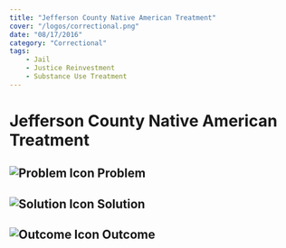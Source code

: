 ```yaml
---
title: "Jefferson County Native American Treatment"
cover: "/logos/correctional.png"
date: "08/17/2016"
category: "Correctional"
tags:
    - Jail
    - Justice Reinvestment
    - Substance Use Treatment  
---
```


# Jefferson County Native American Treatment

## ![Problem Icon](https://github.com/google/material-design-icons/raw/master/alert/1x_web/ic_error_outline_black_48dp.png "Problem") Problem

## ![Solution Icon](https://github.com/google/material-design-icons/raw/master/action/1x_web/ic_lightbulb_outline_black_48dp.png "Solution") Solution

## ![Outcome Icon](https://github.com/google/material-design-icons/raw/master/action/1x_web/ic_view_list_black_48dp.png "Outcome") Outcome
